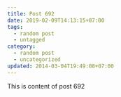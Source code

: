 ```yaml
---
title: Post 692
date: 2019-02-09T14:13:15+07:00
tags:
  - random post
  - untagged
category:
  - random post
  - uncategorized
updated: 2014-03-04T19:49:08+07:00
---
```

This is content of post 692